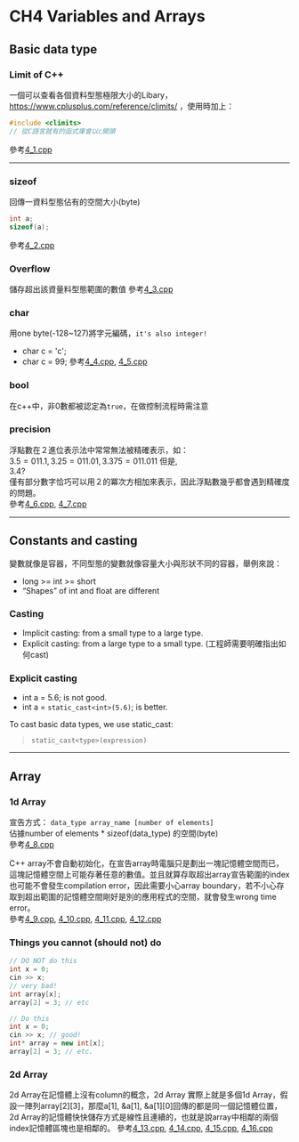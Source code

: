 # **CH4 Variables and Arrays**
## **Basic data type**
### **Limit of C++**
一個可以查看各個資料型態極限大小的Libary，https://www.cplusplus.com/reference/climits/ ，使用時加上：  
```C++
#include <climits>
// 從C語言就有的函式庫會以c開頭
```
參考[4_1.cpp](./4_1.cpp)


---
### **sizeof**
回傳一資料型態佔有的空間大小(byte)
```C++
int a;
sizeof(a);
```
參考[4_2.cpp](./4_2.cpp)


### **Overflow**
儲存超出該資量料型態範圍的數值
參考[4_3.cpp](./4_3.cpp)


### **char**
用one byte(-128~127)將字元編碼，`it's also integer!`  
- char c = 'c';  
- char c = 99;
參考[4_4.cpp](./4_4.cpp), [4_5.cpp](./4_5.cpp)


### **bool**
在c++中，非0數都被認定為`true`，在做控制流程時需注意


### **precision**
浮點數在２進位表示法中常常無法被精確表示，如：  
$3.5 = 011.1, 3.25=011.01, 3.375=011.011$  但是,  
$3.4?$  
僅有部分數字恰巧可以用２的冪次方相加來表示，因此浮點數幾乎都會遇到精確度的問題。  
參考[4_6.cpp](./4_6.cpp), [4_7.cpp](./4_7.cpp)

---
## **Constants and casting**
變數就像是容器，不同型態的變數就像容量大小與形狀不同的容器，舉例來說：
- long >= int >= short
-  “Shapes” of int and float are different

### **Casting**
- Implicit casting: from a small type to a large type.
- Explicit casting: from a large type to a small type. (工程師需要明確指出如何cast)

### **Explicit casting**
- int a = 5.6; is not good.  
- int a = `static_cast<int>(5.6)`; is better. 
  
To cast basic data types, we use static_cast:
> `static_cast<type>(expression)`


---
## **Array**
### **1d Array**
宣告方式： `data_type array_name [number of elements]  `  
佔據number of elements * sizeof(data_type) 的空間(byte)  
參考[4_8.cpp](./4_8.cpp)

C++ array不會自動初始化，在宣告array時電腦只是劃出一塊記憶體空間而已，這塊記憶體空間上可能存著任意的數值。並且就算存取超出array宣告範圍的index也可能不會發生compilation error，因此需要小心array boundary，若不小心存取到超出範圍的記憶體空間剛好是別的應用程式的空間，就會發生wrong time error。  
參考[4_9.cpp](./4_9.cpp), [4_10.cpp](./4_10.cpp), [4_11.cpp](./4_11.cpp), [4_12.cpp](./4_12.cpp)

### **Things you cannot (should not) do**
```C++
// DO NOT do this 
int x = 0; 
cin >> x; 
// very bad! 
int array[x]; 
array[2] = 3; // etc
```

```C++
// Do this 
int x = 0; 
cin >> x; // good! 
int* array = new int[x]; 
array[2] = 3; // etc.
```

### **2d Array**
2d Array在記憶體上沒有column的概念，2d Array 實際上就是多個1d Array，假設一陣列array[2][3]，那麼a[1], &a[1], &a[1][0]回傳的都是同一個記憶體位置，2d Array的記憶體快快儲存方式是線性且連續的，也就是說array中相鄰的兩個index記憶體區塊也是相鄰的。
參考[4_13.cpp](./4_13.cpp), [4_14.cpp](./4_14.cpp), [4_15.cpp](./4_15.cpp), [4_16.cpp](./4_16.cpp)